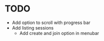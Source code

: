 # TODO

- Add option to scroll with progress bar
- Add listing sessions
  - Add create and join option in menubar
